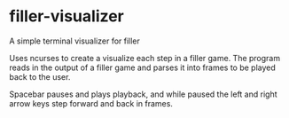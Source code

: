 # filler-visualizer
A simple terminal visualizer for filler

Uses ncurses to create a visualize each step in a filler game.
The program reads in the output of a filler game and parses it into frames to be played back to the user.

Spacebar pauses and plays playback, and while paused the left and right arrow keys step forward and back in frames.

